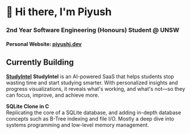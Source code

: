# 👋 Hi there, I'm Piyush
### 2nd Year Software Engineering (Honours) Student @ UNSW

#### Personal Website: [piyushj.dev](https://piyushj.dev)

## Currently Building
**[StudyIntel](https://studyintel.app)**
**StudyIntel** is an AI-powered SaaS that helps students stop wasting time and start studying smarter. With personalized insights and progress visualizations, it reveals what's working, and what's not—so they can focus, improve, and achieve more.

**SQLite Clone in C**  
Replicating the core of a SQLite database, and adding in-depth database concepts such as B-Tree indexing and file I/O. Mostly a deep dive into systems programming and low-level memory management.
